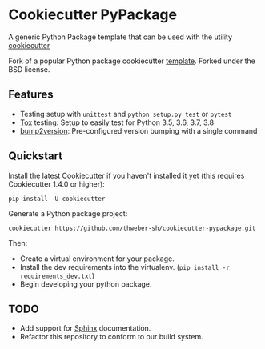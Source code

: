 # Cookiecutter PyPackage

A generic Python Package template that can be used with the utility [cookiecutter](https://github.com/cookiecutter/cookiecutter)

Fork of a popular Python package cookiecutter [template](https://github.com/audreyr/cookiecutter). Forked under the BSD license.

## Features

-   Testing setup with `unittest` and `python setup.py test` or `pytest`
-   [Tox](http://testrun.org/tox/) testing: Setup to easily test for
    Python 3.5, 3.6, 3.7, 3.8
-   [bump2version](https://github.com/c4urself/bump2version):
    Pre-configured version bumping with a single command


## Quickstart

Install the latest Cookiecutter if you haven\'t installed it yet (this
requires Cookiecutter 1.4.0 or higher):

    pip install -U cookiecutter

Generate a Python package project:

    cookiecutter https://github.com/thweber-sh/cookiecutter-pypackage.git

Then:

-   Create a virtual environment for your package.
-   Install the dev requirements into the virtualenv.
    (`pip install -r requirements_dev.txt`)
-   Begin developing your python package.

## TODO
-   Add support for [Sphinx](https://www.sphinx-doc.org/en/master/) documentation.
-   Refactor this repository to conform to our build system.
